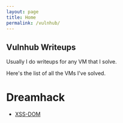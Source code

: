 ```yaml
---
layout: page
title: Home
permalink: /vulnhub/
---
```


## Vulnhub Writeups
Usually I do writeups for any VM that I solve.

Here's the list of all the VMs I've solved.

# Dreamhack
* [XSS-DOM](https://deRealLucifer.github.io/my_write_up/dreamhack-xss_dom)
